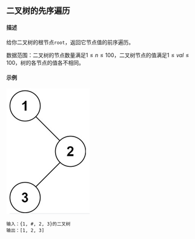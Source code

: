 ## 二叉树的先序遍历

#### 描述

给你二叉树的根节点`root`，返回它节点值的前序遍历。

数据范围：二叉树的节点数量满足$1 \leqslant n \leqslant 100$，二叉树节点的值满足$1 \leqslant val \leqslant 100$，树的各节点的值各不相同。

#### 示例

![Alt text](./assets/FE67E09E9BA5661A7AB9DF9638FB1FAC.png)

```txt
输入：{1, #, 2, 3}的二叉树
输出：[1, 2, 3]
```